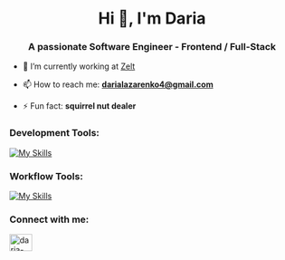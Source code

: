 <h1 align="center">Hi 👋, I'm Daria</h1>
<h3 align="center">A passionate Software Engineer - Frontend / Full-Stack</h3>

- 🦾 I’m currently working at [Zelt](https://zelt.app)

- 📫 How to reach me: **darialazarenko4@gmail.com**

- ⚡ Fun fact: **squirrel nut dealer**

<h3 align="left">Development Tools:</h3>

[![My Skills](https://skillicons.dev/icons?i=react,angular,ts,js,html,css,vite,vitest,nextjs,nodejs,sass,tailwind,jest,playwrite)](https://skillicons.dev)

<h3 align="left">Workflow Tools:</h3>

[![My Skills](https://skillicons.dev/icons?i=git,github,pnpm,npm,vscode,bash,sentry,figma)](https://skillicons.dev)

<h3 align="left">Connect with me:</h3>
<p align="left">
<a href="https://linkedin.com/in/daria-lazarenko" target="blank"><img align="center" src="https://raw.githubusercontent.com/rahuldkjain/github-profile-readme-generator/master/src/images/icons/Social/linked-in-alt.svg" alt="daria-lazarenko" height="30" width="40" /></a>
</p>
